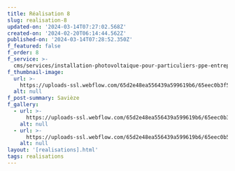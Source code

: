 ```yaml
---
title: Réalisation 8
slug: realisation-8
updated-on: '2024-03-14T07:27:02.568Z'
created-on: '2024-02-20T06:14:44.562Z'
published-on: '2024-03-14T07:28:52.350Z'
f_featured: false
f_order: 8
f_service: >-
  cms/services/installation-photovoltaique-pour-particuliers-ppe-entreprises-cle-en-main.md
f_thumbnail-image:
  url: >-
    https://uploads-ssl.webflow.com/65d2e48ea556439a599619b6/65eec0b3f5fff431ab152651_baobab-project-27_02.jpg
  alt: null
f_post-summary: Savièze
f_gallery:
  - url: >-
      https://uploads-ssl.webflow.com/65d2e48ea556439a599619b6/65eec0b3f5fff431ab152651_baobab-project-27_02.jpg
    alt: null
  - url: >-
      https://uploads-ssl.webflow.com/65d2e48ea556439a599619b6/65eec0b5257e5c1b6a856401_baobab-project-27_06.jpg
    alt: null
layout: '[realisations].html'
tags: realisations
---
```



